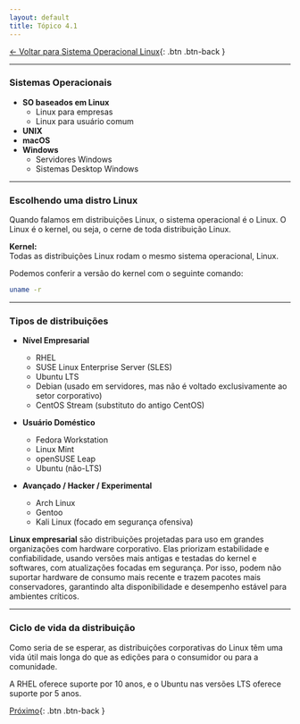 ```yaml
---
layout: default 
title: Tópico 4.1
---
```


[← Voltar para Sistema Operacional Linux](/linux-essentials/01-book-lpi/Topico-04-Sistema-Operacional-Linux/){: .btn .btn-back }

---

### Sistemas Operacionais

- **SO baseados em Linux**
  - Linux para empresas
  - Linux para usuário comum
- **UNIX**
- **macOS**
- **Windows**
  - Servidores Windows
  - Sistemas Desktop Windows

---

### Escolhendo uma distro Linux

Quando falamos em distribuições Linux, o sistema operacional é o Linux. O Linux é o kernel, ou seja, o cerne de toda distribuição Linux.

**Kernel:**  
Todas as distribuições Linux rodam o mesmo sistema operacional, Linux.

Podemos conferir a versão do kernel com o seguinte comando:

```sh
uname -r
```

---

### Tipos de distribuições

- **Nível Empresarial**
  - RHEL
  - SUSE Linux Enterprise Server (SLES)
  - Ubuntu LTS
  - Debian (usado em servidores, mas não é voltado exclusivamente ao setor corporativo)
  - CentOS Stream (substituto do antigo CentOS)

- **Usuário Doméstico**
  - Fedora Workstation
  - Linux Mint
  - openSUSE Leap
  - Ubuntu (não-LTS)

- **Avançado / Hacker / Experimental**
  - Arch Linux
  - Gentoo
  - Kali Linux (focado em segurança ofensiva)

**Linux empresarial** são distribuições projetadas para uso em grandes organizações com hardware corporativo. Elas priorizam estabilidade e confiabilidade, usando versões mais antigas e testadas do kernel e softwares, com atualizações focadas em segurança. Por isso, podem não suportar hardware de consumo mais recente e trazem pacotes mais conservadores, garantindo alta disponibilidade e desempenho estável para ambientes críticos.

---

### Ciclo de vida da distribuição

Como seria de se esperar, as distribuições corporativas do Linux têm uma vida útil mais longa do que as edições para o consumidor ou para a comunidade.

A RHEL oferece suporte por 10 anos, e o Ubuntu nas versões LTS oferece suporte por 5 anos.

[Próximo](/linux-essentials/01-book-lpi/Topico-04-Sistema-Operacional-Linux/4.2-EntendendoOHardware){: .btn .btn-back }